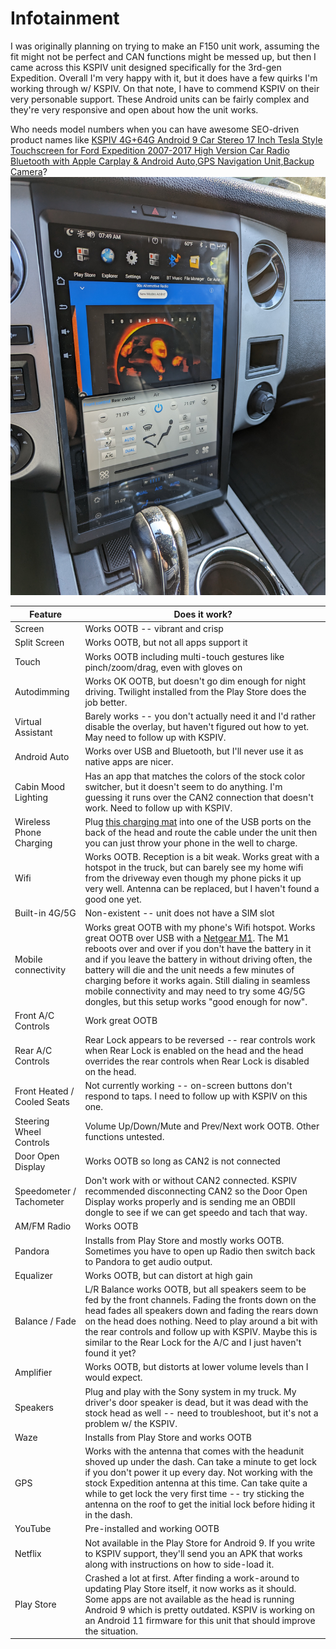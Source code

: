 # Infotainment

I was originally planning on trying to make an F150 unit work, assuming the fit might not be perfect and CAN functions might be messed up, but then I came across this KSPIV unit designed specifically for the 3rd-gen Expedition.  Overall I'm very happy with it, but it does have a few quirks I'm working through w/ KSPIV.  On that note, I have to commend KSPIV on their very personable support.  These Android units can be fairly complex and they're very responsive and open about how the unit works.

Who needs model numbers when you can have awesome SEO-driven product names like [KSPIV 4G+64G Android 9 Car Stereo 17 Inch Tesla Style Touchscreen for Ford Expedition 2007-2017 High Version Car Radio Bluetooth with Apple Carplay & Android Auto,GPS Navigation Unit,Backup Camera](https://amzn.to/3pxkje4)?
[![KSPIV](kspiv.jpg)](https://amzn.to/3pxkje4)

| Feature | Does it work? |
| - | - |
| Screen | Works OOTB -- vibrant and crisp |
| Split Screen | Works OOTB, but not all apps support it |
| Touch | Works OOTB including multi-touch gestures like pinch/zoom/drag, even with gloves on |
| Autodimming | Works OK OOTB, but doesn't go dim enough for night driving.  Twilight installed from the Play Store does the job better. |
| Virtual Assistant | Barely works -- you don't actually need it and I'd rather disable the overlay, but haven't figured out how to yet.  May need to follow up with KSPIV. |
| Android Auto | Works over USB and Bluetooth, but I'll never use it as native apps are nicer. |
| Cabin Mood Lighting | Has an app that matches the colors of the stock color switcher, but it doesn't seem to do anything.  I'm guessing it runs over the CAN2 connection that doesn't work.  Need to follow up with KSPIV. |
| Wireless Phone Charging | Plug [this charging mat](https://amzn.to/3ret2SZ) into one of the USB ports on the back of the head and route the cable under the unit then you can just throw your phone in the well to charge. |
| Wifi | Works OOTB.  Reception is a bit weak.  Works great with a hotspot in the truck, but can barely see my home wifi from the driveway even though my phone picks it up very well.  Antenna can be replaced, but I haven't found a good one yet. |
| Built-in 4G/5G | Non-existent -- unit does not have a SIM slot |
| Mobile connectivity | Works great OOTB with my phone's Wifi hotspot.  Works great OOTB over USB with a [Netgear M1](https://amzn.to/44uldqt).  The M1 reboots over and over if you don't have the battery in it and if you leave the battery in without driving often, the battery will die and the unit needs a few minutes of charging before it works again.  Still dialing in seamless mobile connectivity and may need to try some 4G/5G dongles, but this setup works "good enough for now". |
| Front A/C Controls | Work great OOTB |
| Rear A/C Controls | Rear Lock appears to be reversed -- rear controls work when Rear Lock is enabled on the head and the head overrides the rear controls when Rear Lock is disabled on the head. |
| Front Heated / Cooled Seats | Not currently working -- on-screen buttons don't respond to taps.  I need to follow up with KSPIV on this one. |
| Steering Wheel Controls | Volume Up/Down/Mute and Prev/Next work OOTB.  Other functions untested. |
| Door Open Display | Works OOTB so long as CAN2 is not connected |
| Speedometer / Tachometer | Don't work with or without CAN2 connected.  KSPIV recommended disconnecting CAN2 so the Door Open Display works properly and is sending me an OBDII dongle to see if we can get speedo and tach that way. |
| AM/FM Radio | Works OOTB |
| Pandora | Installs from Play Store and mostly works OOTB.  Sometimes you have to open up Radio then switch back to Pandora to get audio output. |
| Equalizer | Works OOTB, but can distort at high gain |
| Balance / Fade | L/R Balance works OOTB, but all speakers seem to be fed by the front channels.  Fading the fronts down on the head fades all speakers down and fading the rears down on the head does nothing.  Need to play around a bit with the rear controls and follow up with KSPIV.  Maybe this is similar to the Rear Lock for the A/C and I just haven't found it yet? |
| Amplifier | Works OOTB, but distorts at lower volume levels than I would expect. |
| Speakers | Plug and play with the Sony system in my truck.  My driver's door speaker is dead, but it was dead with the stock head as well -- need to troubleshoot, but it's not a problem w/ the KSPIV. |
| Waze | Installs from Play Store and works OOTB |
| GPS | Works with the antenna that comes with the headunit shoved up under the dash.  Can take a minute to get lock if you don't power it up every day.  Not working with the stock Expedition antenna at this time. Can take quite a while to get lock the very first time -- try sticking the antenna on the roof to get the initial lock before hiding it in the dash. |
| YouTube | Pre-installed and working OOTB |
| Netflix | Not available in the Play Store for Android 9.  If you write to KSPIV support, they'll send you an APK that works along with instructions on how to side-load it. |
| Play Store | Crashed a lot at first.  After finding a work-around to updating Play Store itself, it now works as it should.  Some apps are not available as the head is running Android 9 which is pretty outdated.  KSPIV is working on an Android 11 firmware for this unit that should improve the situation. |
